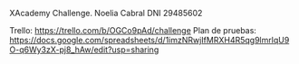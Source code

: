 XAcademy Challenge.
Noelia Cabral
DNI 29485602

Trello: https://trello.com/b/OGCo9pAd/challenge
Plan de pruebas: https://docs.google.com/spreadsheets/d/1imzNRwjIfMRXH4R5qg9lmrlqU9O-q6Wy3zX-pj8_hAw/edit?usp=sharing
